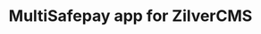---
title : "MultiSafepay app for ZilverCMS"
meta_title: "ZilverCMS plugin integration - MultiSafepay Documentation Center"
layout: 'single'
meta_description: "MultiSafepay app for ZilverCMS. Easily integrate MultiSafepay payment solutions into your ZilverCMS platform with the free app"
logo: "/logo/Integrations/Dynamic_Web.svg"
weight: 10
title_short: "ZilverCMS"
description_short: "Easily integrate MultiSafepay payment solutions into your ZilverCMS platform with the free app."
description: "Easily integrate MultiSafepay payment solutions into your ZilverCMS platform with the free app.
This app is managed by our partner ZilverCMS. For support, please contact [ZilverCMS](https://www.zilvercms.nl/contact/) directly. 
If you would like to integrate the MultiSafepay plugin for ZilverCMS, please contact our integration team at <integration@multisafepay.com>"
layout: 'single'
faq: "."
---